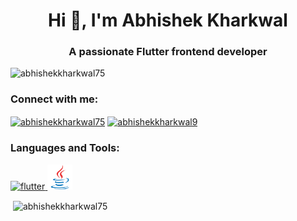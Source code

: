 <h1 align="center">Hi 👋, I'm Abhishek Kharkwal</h1>
<h3 align="center">A passionate Flutter frontend developer</h3>

<p align="left"> <img src="https://komarev.com/ghpvc/?username=abhishekkharkwal75&label=Profile%20views&color=0e75b6&style=flat" alt="abhishekkharkwal75" /> </p>

<h3 align="left">Connect with me:</h3>
<p align="left">
<a href="https://linkedin.com/in/abhishekkharkwal75" target="blank"><img align="center" src="https://raw.githubusercontent.com/rahuldkjain/github-profile-readme-generator/master/src/images/icons/Social/linked-in-alt.svg" alt="abhishekkharkwal75" height="30" width="40" /></a>
<a href="https://fb.com/abhishekkharkwal9" target="blank"><img align="center" src="https://raw.githubusercontent.com/rahuldkjain/github-profile-readme-generator/master/src/images/icons/Social/facebook.svg" alt="abhishekkharkwal9" height="30" width="40" /></a>
</p>

<h3 align="left">Languages and Tools:</h3>
<p align="left"> <a href="https://flutter.dev" target="_blank"> <img src="https://www.vectorlogo.zone/logos/flutterio/flutterio-icon.svg" alt="flutter" width="40" height="40"/> </a> <a href="https://www.java.com" target="_blank"> <img src="https://raw.githubusercontent.com/devicons/devicon/master/icons/java/java-original.svg" alt="java" width="40" height="40"/> </a> </p>

<p>&nbsp;<img align="center" src="https://github-readme-stats.vercel.app/api?username=abhishekkharkwal75&show_icons=true&locale=en" alt="abhishekkharkwal75" /></p>
